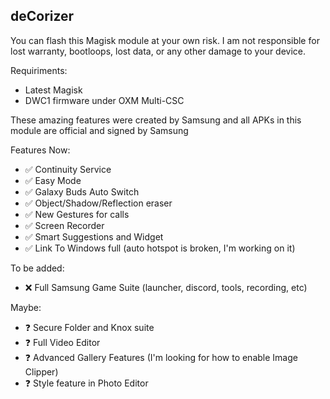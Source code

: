## deCorizer

You can flash this Magisk module at your own risk. I am not responsible for lost warranty, bootloops, lost data, or any other damage to your device.

Requiriments:
- Latest Magisk
- DWC1 firmware under OXM Multi-CSC

These amazing features were created by Samsung and all APKs in this module are official and signed by Samsung

Features Now:
- ✅️ Continuity Service
- ✅️ Easy Mode
- ✅️ Galaxy Buds Auto Switch
- ✅️ Object/Shadow/Reflection eraser
- ✅️ New Gestures for calls
- ✅️ Screen Recorder
- ✅️ Smart Suggestions and Widget
- ✅️ Link To Windows full (auto hotspot is broken, I'm working on it)

To be added:
- ❌️ Full Samsung Game Suite (launcher, discord, tools, recording, etc)

Maybe:
- ❓️ Secure Folder and Knox suite
- ❓️ Full Video Editor
- ❓️ Advanced Gallery Features (I'm looking for how to enable Image Clipper)
- ❓️ Style feature in Photo Editor 
